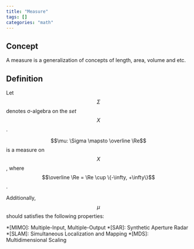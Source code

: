 ```yaml
---
title: "Measure"
tags: []
categories: "math"
---
```


## Concept
A measure is a generalization of concepts of length, area, volume and etc.

## Definition
Let $$\Sigma$$ denotes σ-algebra on the *set* $$X$$.

$$\mu: \Sigma \mapsto \overline \Re$$ is a measure on $$X$$, where $$\overline \Re = \Re \cup \{-\infty, +\infty\}$$.

Additionally, $$\mu$$ should satisfies the following properties:



*[MIMO]: Multiple-Input, Multiple-Output
*[SAR]: Synthetic Aperture Radar
*[SLAM]: Simultaneous Localization and Mapping
*[MDS]: Multidimensional Scaling